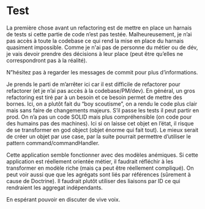 Test
====
La première chose avant un refactoring est de mettre en place un harnais de tests si cette partie de code n’est pas testée. Malheureusement, je n’ai pas accès à toute la codebase ce qui rend la mise en place du harnais quasiment impossible. Comme je n'ai pas de personne du métier ou de dév, je vais devoir prendre des décisions à leur place (peut être qu’elles ne correspondront pas à la réalité).

N”hésitez pas à regarder les messages de commit pour plus d’informations.

Je prends le parti de m’arrêter ici car il est difficile de refactorer pour refactorer (et je n’ai pas accès à la codebase/PM/dev). En général, un gros refactoring est tiré par à un besoin et ce besoin permet de mettre des bornes. Ici, on a plutôt fait du “boy scoutisme”, on a rendu le code plus clair mais sans faire de changements majeurs. S’il passe les tests il peut partir en prod. On n’a pas un code SOLID mais plus compréhensible (on code pour des humains pas des machines). Ici si on laisse cet objet en l’état, il risque de se transformer en god object (objet énorme qui fait tout). Le mieux serait de créer un objet par use case, par la suite pourrait permettre d’utiliser le pattern command/commandHandler. 

Cette application semble fonctionner avec des modèles anémiques. Si cette application est réellement orientée métier, il faudrait réfléchir à les transformer en modèle riche (mais ça peut être réellement compliqué). On peut voir aussi que que les agrégats sont liés par références (sûrement à cause de Doctrine). Il faudrait plutôt utiliser des liaisons par ID ce qui rendraient les aggregat indépendants.

En espérant pouvoir en discuter de vive voix.
